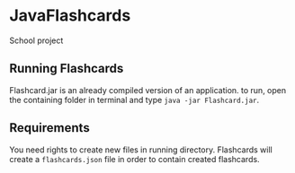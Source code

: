 # JavaFlashcards
School project

## Running Flashcards
Flashcard.jar is an already compiled version of an application. to run, open the containing folder in terminal and type `java -jar Flashcard.jar`.

## Requirements
You need rights to create new files in running directory. Flashcards will create a `flashcards.json` file in order to contain created flashcards.
